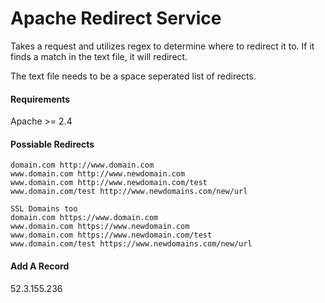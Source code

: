  Apache Redirect Service
========================
Takes a request and utilizes regex to determine where to redirect it to. If it finds a match in the text file, it will redirect. 

The text file needs to be a space seperated list of redirects.

#### Requirements
Apache >= 2.4

#### Possiable Redirects
    domain.com http://www.domain.com
    www.domain.com http://www.newdomain.com
    www.domain.com http://www.newdomain.com/test
    www.domain.com/test http://www.newdomains.com/new/url
    
    SSL Domains too
    domain.com https://www.domain.com
    www.domain.com https://www.newdomain.com
    www.domain.com https://www.newdomain.com/test
    www.domain.com/test https://www.newdomains.com/new/url
    
#### Add A Record
52.3.155.236
